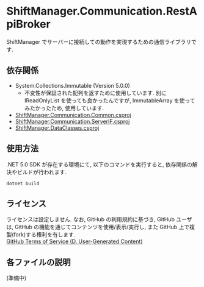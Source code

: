 # ShiftManager.Communication.RestApiBroker

ShiftManager でサーバーに接続しての動作を実現するための通信ライブラリです.

## 依存関係

- System.Collections.Immutable (Version 5.0.0)
  - 不変性が保証された配列を返すために使用しています. 別に IReadOnlyList を使っても良かったんですが, ImmutableArray を使ってみたかったため, 使用しています.
- [ShiftManager.Communication.Common.csproj](../ShiftManager.Communication.Common/README.md)
- [ShiftManager.Communication.ServerIF.csproj](../ShiftManager.Communication.ServerIF/README.md)
- [ShiftManager.DataClasses.csproj](../ShiftManager.DataClasses/README.md)

## 使用方法

.NET 5.0 SDK が存在する環境にて, 以下のコマンドを実行すると, 依存関係の解決やビルドが行われます.

```
dotnet build
```

## ライセンス

ライセンスは設定しません. なお, GitHub の利用規約に基づき, GitHub ユーザは, GitHub の機能を通じてコンテンツを使用/表示/実行し, また GitHub 上で複製(fork)する権利を有します.  
[GitHub Terms of Service (D. User-Generated Content)](https://docs.github.com/en/github/site-policy/github-terms-of-service#d-user-generated-content)

## 各ファイルの説明

(準備中)
